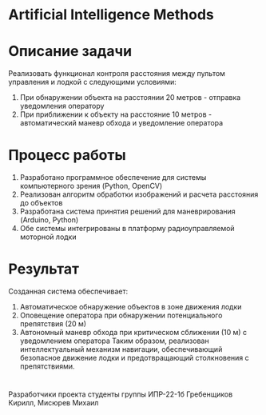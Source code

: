 # Artificial Intelligence Methods
# Описание задачи
Реализовать функционал контроля расстояния между пультом управления и лодкой с следующими условиями:
1. При обнаружении объекта на расстоянии 20 метров - отправка уведомления оператору
2. При приближении к объекту на расстояние 10 метров - автоматический маневр обхода и уведомление оператора
# Процесс работы
1. Разработано программное обеспечение для системы компьютерного зрения (Python, OpenCV)
2. Реализован алгоритм обработки изображений и расчета расстояния до объектов
3. Разработана система принятия решений для маневрирования (Arduino, Python)
4. Обе системы интегрированы в платформу радиоуправляемой моторной лодки
# Результат
Созданная система обеспечивает:
1. Автоматическое обнаружение объектов в зоне движения лодки
2. Оповещение оператора при обнаружении потенциального препятствия (20 м)
3. Автономный маневр обхода при критическом сближении (10 м) с уведомлением оператора
Таким образом, реализован интеллектуальный механизм навигации, обеспечивающий безопасное движение лодки и предотвращающий столкновения с препятствиями.
   #
Разработчики проекта студенты группы ИПР-22-1б Гребенщиков Кирилл, Мисюрев Михаил
   
